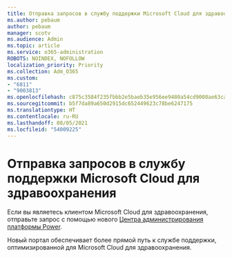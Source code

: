 ```yaml
---
title: Отправка запросов в службу поддержки Microsoft Cloud для здравоохранения
ms.author: pebaum
author: pebaum
manager: scotv
ms.audience: Admin
ms.topic: article
ms.service: o365-administration
ROBOTS: NOINDEX, NOFOLLOW
localization_priority: Priority
ms.collection: Adm_O365
ms.custom:
- "6811"
- "9003813"
ms.openlocfilehash: c875c3584f235fbbb2e5baeb35e956ee9480a54cd9008ae63ca648dc155de2bd
ms.sourcegitcommit: b5f7da89a650d2915dc652449623c78be6247175
ms.translationtype: HT
ms.contentlocale: ru-RU
ms.lasthandoff: 08/05/2021
ms.locfileid: "54009225"
---
```

# <a name="submit-microsoft-cloud-for-healthcare-support-requests"></a>Отправка запросов в службу поддержки Microsoft Cloud для здравоохранения

Если вы являетесь клиентом Microsoft Cloud для здравоохранения, отправьте запрос с помощью нового [Центра администрирования платформы Power](https://admin.powerplatform.microsoft.com/support?newTicket&product=Flow).

Новый портал обеспечивает более прямой путь к службе поддержки, оптимизированной для Microsoft Cloud для здравоохранения.
